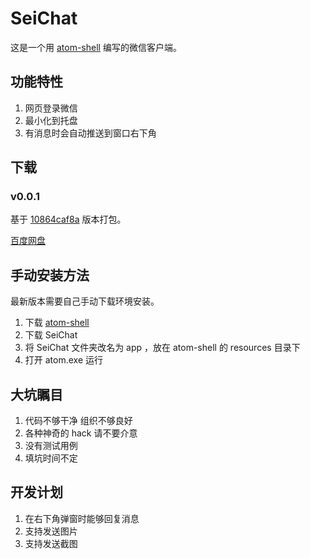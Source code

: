 # SeiChat

这是一个用 [atom-shell](https://github.com/atom/atom-shell/) 编写的微信客户端。

## 功能特性

1. 网页登录微信
2. 最小化到托盘
3. 有消息时会自动推送到窗口右下角

## 下载

### v0.0.1 

基于 [10864caf8a](https://github.com/oott123/SeiChat/commit/10864caf8ab24fc7c06c26943864eee3ba8a9cc2) 版本打包。

[百度网盘](http://pan.baidu.com/s/1hqHxLK4)

## 手动安装方法

最新版本需要自己手动下载环境安装。

1. 下载 [atom-shell](https://github.com/atom/atom-shell/releases)
2. 下载 SeiChat
3. 将 SeiChat 文件夹改名为 app ，放在 atom-shell 的 resources 目录下
4. 打开 atom.exe 运行

## 大坑瞩目

1. 代码不够干净 组织不够良好
2. 各种神奇的 hack 请不要介意
3. 没有测试用例
4. 填坑时间不定

## 开发计划

1. 在右下角弹窗时能够回复消息
2. 支持发送图片
3. 支持发送截图